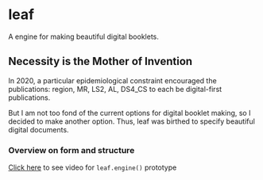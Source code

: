 # leaf
A engine for making beautiful digital booklets.

## Necessity is the Mother of Invention
In 2020, a particular epidemiological constraint encouraged the publications: region, MR, LS2, AL, DS4_CS to each be digital-first publications.

But I am not too fond of the current options for digital booklet making, so I decided to make another option. Thus, leaf was birthed to specify beautiful digital documents.

### Overview on form and structure
[Click here](https://storage.googleapis.com/root-proposal-1246/leaf/leaf.engine.mp4) to see video for  `leaf.engine()` prototype